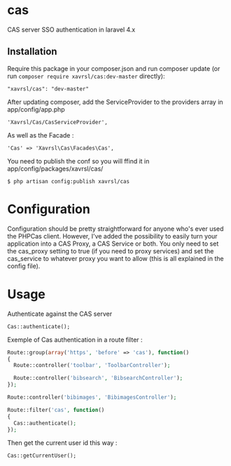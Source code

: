 cas
===

CAS server SSO authentication in laravel 4.x

## Installation

Require this package in your composer.json and run composer update (or run `composer require xavrsl/cas:dev-master` directly):

    "xavrsl/cas": "dev-master"

After updating composer, add the ServiceProvider to the providers array in app/config/app.php

    'Xavrsl/Cas/CasServiceProvider',

As well as the Facade :

	'Cas' => 'Xavrsl\Cas\Facades\Cas',

You need to publish the conf so you will ffind it in app/config/packages/xavrsl/cas/

    $ php artisan config:publish xavrsl/cas

Configuration
==

Configuration should be pretty straightforward for anyone who's ever used the PHPCas client. However, I've added the possibility to easily turn your application into a CAS Proxy, a CAS Service or both. You only need to set the cas_proxy setting to true (if you need to proxy services) and set the cas_service to whatever proxy you want to allow (this is all explained in the config file).

Usage
==

Authenticate against the CAS server

	Cas::authenticate();

Exemple of Cas authentication in a route filter :

```php
Route::group(array('https', 'before' => 'cas'), function()
{
  Route::controller('toolbar', 'ToolbarController');

  Route::controller('bibsearch', 'BibsearchController');
});

Route::controller('bibimages', 'BibimagesController');

Route::filter('cas', function()
{
  Cas::authenticate();
});
```

Then get the current user id this way :

	Cas::getCurrentUser();

